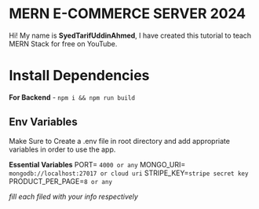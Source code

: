 
# MERN E-COMMERCE SERVER 2024

Hi! My name is **SyedTarifUddinAhmed**, I have created this tutorial to teach MERN Stack for free on YouTube.


# Install Dependencies

**For Backend** - `npm i && npm run build`


## Env Variables

Make Sure to Create a  .env file in root directory and add appropriate variables in order to use the app.

**Essential Variables**
PORT= `4000 or any`
MONGO_URI= `mongodb://localhost:27017 or cloud uri`
STRIPE_KEY=`stripe secret key`
PRODUCT_PER_PAGE=`8 or any`

_fill each filed with your info respectively_

